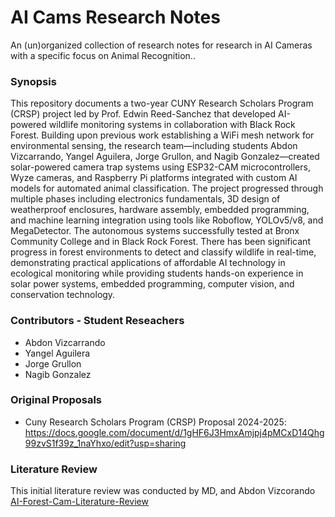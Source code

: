 # AI Cams Research Notes
An (un)organized collection of research notes for research in AI Cameras with a specific focus on Animal Recognition.. 

### Synopsis
This repository documents a two-year CUNY Research Scholars Program (CRSP) project led by Prof. Edwin Reed-Sanchez that developed AI-powered wildlife monitoring systems in collaboration with Black Rock Forest. Building upon previous work establishing a WiFi mesh network for environmental sensing, the research team—including students Abdon Vizcarrando, Yangel Aguilera, Jorge Grullon, and Nagib Gonzalez—created solar-powered camera trap systems using ESP32-CAM microcontrollers, Wyze cameras, and Raspberry Pi platforms integrated with custom AI models for automated animal classification. The project progressed through multiple phases including electronics fundamentals, 3D design of weatherproof enclosures, hardware assembly, embedded programming, and machine learning integration using tools like Roboflow, YOLOv5/v8, and MegaDetector. The autonomous systems successfully tested at Bronx Community College and in Black Rock Forest. There has been significant progress in forest environments to detect and classify wildlife in real-time, demonstrating practical applications of affordable AI technology in ecological monitoring while providing students hands-on experience in solar power systems, embedded programming, computer vision, and conservation technology.

### Contributors - Student Reseachers
- Abdon Vizcarrando
- Yangel Aguilera
- Jorge Grullon
- Nagib Gonzalez

### Original Proposals 
- Cuny Research Scholars Program (CRSP) Proposal 2024-2025: https://docs.google.com/document/d/1gHF6J3HmxAmjpj4pMCxD14Qhg99zvS1f39z_1naYhxo/edit?usp=sharing

### Literature Review
This initial literature review was conducted by MD, and Abdon Vizcorando
[AI-Forest-Cam-Literature-Review](https://github.com/ereedsanchez/AI-Forest-Cam-Litterature-Review/tree/main)

